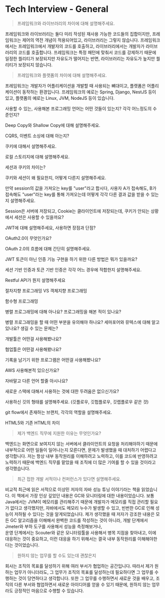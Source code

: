 # Tech Interview - General

> 프레임워크와 라이브러리의 차이에 대해 설명해주세요.

프레임워크와 라이브러리는 둘다 미리 작성된 재사용 가능한 코드들의 집합이지만,
프레임워크는 제어의 역전 개념이 적용되어있고, 라이브러리는 그렇지 않습니다.
프레임워크에서는 프레임워크에서 개발자의 코드를 호출하고,
라이브러리에서는 개발자가 라이브러리의 코드를 호출합니다.
프레임워크는 특정 패턴에 맞춰서 코드를 강제하기 때문에
일정한 퀄리티가 보장되지만 자유도가 떨어지는 반면,
라이브러리는 자유도가 높지만 퀄리티가 보장되지 않습니다.

> 프레임워크와 플랫폼의 차이에 대해 설명해주세요.

프레임워크는 개발자가 어플리케이션을 개발할 때 사용되는 뼈대이고,
플랫폼은 어플리케이션이 동작하는 환경입니다.
프레임워크의 예로는 Spring, Django, NestJS 등이 있고,
플랫폼의 예로는 Linux, JVM, NodeJS 등이 있습니다.

사용할 수 있는, 사용해본 프로그래밍 언어는 어떤 것들이 있는지? 각각 어느정도의 수준인지?

Deep Copy와 Shallow Copy에 대해 설명해주세요.

CQRS, 이벤트 소싱에 대해 아는지?

쿠키에 대해서 설명해주세요.

로컬 스토리지에 대해 설명해주세요.

세션과 쿠키의 차이는?

쿠키와 세션이 왜 필요한지, 어떻게 다른지 설명해주세요.

만약 session의 값을 가져오는 key를 "user"라고 합시다, 사용자 A가 접속해도, B가 접속해도 "user"라는 key를 통해 가져오는데 어떻게 각각 다른 결과 값을 받을 수 있는지 설명해주세요.

Session은 서버에 저장되고, Cookie는 클라이언트에 저장되는데, 쿠키가 안되는 상황에서 세션은 사용할 수 있을까요?

JWT에 대해 설명해주세요, 사용하면 장점과 단점?

OAuth2.0이 무엇인가요?

OAuth 2.0의 흐름에 대해 간단히 설명해주세요.

JWT 토큰이 아닌 인증 기능 구현을 하기 위한 다른 방법은 뭐가 있을까요?

세션 기반 인증과 토큰 기반 인증은 각각 어느 경우에 적합한지 설명해주세요.

Restful API가 뭔지 설명해주세요

절차지향 프로그래밍 VS 객체지향 프로그래밍

함수형 프로그래밍

병렬 프로그래밍에 대해 아나요? 프로그래밍을 해본 적이 있나요?

병렬 프로그래밍을 할 때 어떤 부분을 유의해야 하나요? 세마포어와 뮤텍스에 대해 알고 있나요? 생길 수 있는 문제는?

개발툴은 어떤걸 사용해봤나요?

협업툴은 어떤걸 사용해봤나요?

기록을 남기기 위한 프로그램은 어떤걸 사용해봤나요?

AWS 사용해본적 있으신가요?

자바말고 다른 언어 할줄 아시나요?

새로운 스택에 대해서 사용하는 것에 대한 두려움은 없으신가요?

사용하신 깃의 형태를 설명해주세요. (깃플로우, 깃헙플로우, 깃랩플로우 같은 것)

git flow에서 존재하는 브랜치, 각각의 역할을 설명해주세요.

HTML5와 기존 HTML의 차이

> 제가 백엔드 직무에 지원한 이유는 무엇인가요?

백엔드는 화면으로 보여지지 않는 서버에서 클라이언트의 요청을 처리해야하기 때문에
내부적으로 어떤 일들이 일어나는지 모른다면, 문제가 발생했을 때 대처하기 어렵다고 생각합니다.
저는 항상 내부 동작원리를 이해하려고 노력하고, 이를 코드에 반영하려고 노력하기 때문에
백엔드 직무를 맡았을 때 조직에 더 많은 기여를 할 수 있을 것이라고 생각했습니다.

> 최근 접한 개발 서적이나 컨퍼런스가 있다면 설명해주세요.

비교적 최근에 읽은 서적으로 이상민 저자의 자바 성능 튜닝 이야기라는 책을 읽었습니다.
이 책에서 가장 인상 깊었던 내용은 GC와 모니터링에 대한 내용이었습니다.
보통 Java에서는 JVM이 메모리를 관리해주기 때문에 개발자가 메모리를 직접 관리할 필요가 없다고 생각했지만,
자바에서도 메모리 누수가 발생할 수 있고, 빈번한 GC로 인해 성능이 저하될 수 있다는 것을 알게되었습니다.
제가 생각했을 때 저자가 강조한 내용은 모든 GC 알고리즘을 이해해서 완벽한 코드를 작성하는 것이 아니라,
개발 단계에서 Jmeter와 부하 도구를 사용해서 성능을 측정해보거나,  
운영 단계에서는 Scouter와 같은 모니터링툴을 사용해서 병목 지점을 찾아내고, 이에 대응하는 것이 중요하고,
이런 대응을 하기 위해서는 결국 내부 동작원리를 이해해야한다는 것이었습니다.

> 원하지 않는 업무를 할 수도 있는데 괜찮은지

회사는 조직의 목표를 달성하기 위해 여러 부서가 협업하는 공간입니다.
따라서 제가 원하는 업무가 아니더라도, 그 업무가 조직의 목표를 달성하는데 필요하다면
그 업무를 수행하는 것이 당연하다고 생각합니다.
또한 그 업무를 수행하면서 새로운 것을 배우고,
조직의 다른 부서와 협업하면서 새로운 아이디어를 얻을 수 있기 때문에,
원하지 않는 업무라도 긍정적인 마음으로 수행할 수 있습니다.


